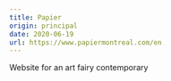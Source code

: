```yaml
---
title: Papier
origin: principal
date: 2020-06-19
url: https://www.papiermontreal.com/en
---
```


Website for an art fairy contemporary

<!--more-->
